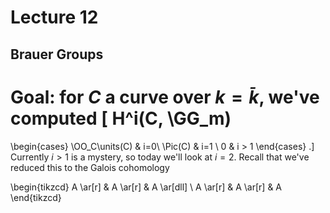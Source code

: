 # Lecture 12

## Brauer Groups

Goal: for $C$ a curve over $k=\bar k$, we've computed
\[ 
H^i(C, \GG_m) 
= 
\begin{cases}
\OO_C\units(C) & i=0\\
\Pic(C) & i=1 \\
0 & i > 1
\end{cases}
.\]
Currently $i>1$ is a mystery, so today we'll look at $i=2$.
Recall that we've reduced this to the Galois cohomology



\begin{tikzcd}
A
  \ar[r]
&
A
  \ar[r]
&
A
  \ar[dll]
\\
A
  \ar[r]
&
A
  \ar[r]
&
A
\end{tikzcd}
